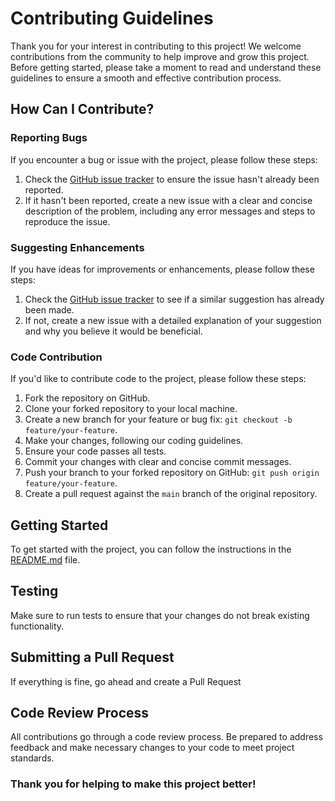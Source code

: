 # Contributing Guidelines

Thank you for your interest in contributing to this project! We welcome contributions from the community to help improve and grow this project. Before getting started, please take a moment to read and understand these guidelines to ensure a smooth and effective contribution process.

## How Can I Contribute?

### Reporting Bugs

If you encounter a bug or issue with the project, please follow these steps:

1. Check the [GitHub issue tracker](https://github.com/alokverma18/CodePencil/issues) to ensure the issue hasn't already been reported.
2. If it hasn't been reported, create a new issue with a clear and concise description of the problem, including any error messages and steps to reproduce the issue.

### Suggesting Enhancements

If you have ideas for improvements or enhancements, please follow these steps:

1. Check the [GitHub issue tracker](https://github.com/alokverma18/CodePencil/issues) to see if a similar suggestion has already been made.
2. If not, create a new issue with a detailed explanation of your suggestion and why you believe it would be beneficial.

### Code Contribution

If you'd like to contribute code to the project, please follow these steps:

1. Fork the repository on GitHub.
2. Clone your forked repository to your local machine.
3. Create a new branch for your feature or bug fix: `git checkout -b feature/your-feature`.
4. Make your changes, following our coding guidelines.
5. Ensure your code passes all tests.
6. Commit your changes with clear and concise commit messages.
7. Push your branch to your forked repository on GitHub: `git push origin feature/your-feature`.
8. Create a pull request against the `main` branch of the original repository.

## Getting Started

To get started with the project, you can follow the instructions in the [README.md](README.md) file.


## Testing

Make sure to run tests to ensure that your changes do not break existing functionality.

## Submitting a Pull Request

If everything is fine, go ahead and create a Pull Request

## Code Review Process

All contributions go through a code review process. Be prepared to address feedback and make necessary changes to your code to meet project standards.


### Thank you for helping to make this project better!
